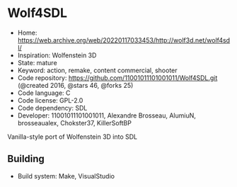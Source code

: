 # Wolf4SDL

- Home: https://web.archive.org/web/20220117033453/http://wolf3d.net/wolf4sdl/
- Inspiration: Wolfenstein 3D
- State: mature
- Keyword: action, remake, content commercial, shooter
- Code repository: https://github.com/11001011101001011/Wolf4SDL.git (@created 2016, @stars 46, @forks 25)
- Code language: C
- Code license: GPL-2.0
- Code dependency: SDL
- Developer: 11001011101001011, Alexandre Brosseau, AlumiuN, brosseaualex, Chokster37, KillerSoftBP

Vanilla-style port of Wolfenstein 3D into SDL

## Building

- Build system: Make, VisualStudio
